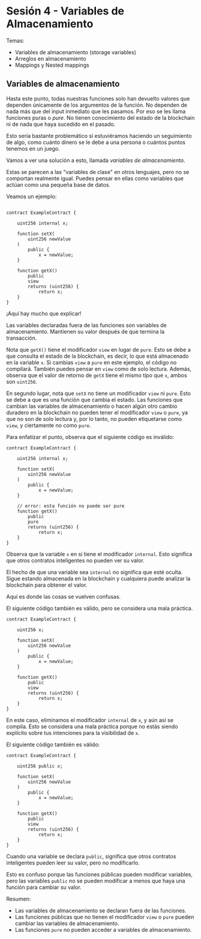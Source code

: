 # Sesión 4 - Variables de Almacenamiento

Temas:

- Variables de almacenamiento (storage variables)
- Arreglos en almacenamiento
- Mappings y Nested mappings

## Variables de almacenamiento

Hasta este punto, todas nuestras funciones solo han devuelto valores que dependen únicamente de los argumentos de la función. No dependen de nada más que del input inmediato que les pasamos. Por eso se les llama funciones puras o _pure_. No tienen conocimiento del estado de la blockchain ni de nada que haya sucedido en el pasado.

Esto sería bastante problemático si estuviéramos haciendo un seguimiento de algo, como cuánto dinero se le debe a una persona o cuántos puntos tenemos en un juego.

Vamos a ver una solución a esto, llamada _variables de almacenamiento_.

Estas se parecen a las "variables de clase" en otros lenguajes, pero no se comportan realmente igual. Puedes pensar en ellas como variables que actúan como una pequeña base de datos.

Veamos un ejemplo:

```solidity

contract ExampleContract {

    uint256 internal x;

    function setX(
        uint256 newValue
    )
        public {
            x = newValue;
    }

    function getX()
        public
        view
        returns (uint256) {
            return x;
    }
}
```

¡Aquí hay mucho que explicar!

Las variables declaradas fuera de las funciones son variables de almacenamiento. Mantienen su valor después de que termina la transacción.

Nota que `getX()` tiene el modificador `view` en lugar de `pure`. Esto se debe a que consulta el estado de la blockchain, es decir, lo que está almacenado en la variable `x`. Si cambias `view` a `pure` en este ejemplo, el código no compilará. También puedes pensar en `view` como de solo lectura. Además, observa que el valor de retorno de `getX` tiene el mismo tipo que `x`, ambos son `uint256`.

En segundo lugar, nota que `setX` no tiene un modificador `view` ni `pure`. Esto se debe a que es una función que cambia el estado. Las funciones que cambian las variables de almacenamiento o hacen algún otro cambio duradero en la blockchain no pueden tener el modificador `view` o `pure`, ya que no son de solo lectura y, por lo tanto, no pueden etiquetarse como `view`, y ciertamente no como `pure`.

Para enfatizar el punto, observa que el siguiente código es inválido:

```solidity
contract ExampleContract {

    uint256 internal x;

    function setX(
        uint256 newValue
    )
        public {
            x = newValue;
    }

    // error: esta función no puede ser pure
    function getX()
        public
        pure
        returns (uint256) {
            return x;
    }
}
```

Observa que la variable `x` en sí tiene el modificador `internal`. Esto significa que otros contratos inteligentes no pueden ver su valor.

El hecho de que una variable sea `internal` no significa que esté oculta. Sigue estando almacenada en la blockchain y cualquiera puede analizar la blockchain para obtener el valor.

Aquí es donde las cosas se vuelven confusas.

El siguiente código también es válido, pero se considera una mala práctica.

```solidity
contract ExampleContract {

    uint256 x;

    function setX(
        uint256 newValue
    )
        public {
            x = newValue;
    }

    function getX()
        public
        view
        returns (uint256) {
            return x;
    }
}

```

En este caso, eliminamos el modificador `internal` de `x`, y aún así se compila. Esto se considera una mala práctica porque no estás siendo explícito sobre tus intenciones para la visibilidad de `x`.

El siguiente código también es válido:

```solidity
contract ExampleContract {

    uint256 public x;

    function setX(
        uint256 newValue
    )
        public {
            x = newValue;
    }

    function getX()
        public
        view
        returns (uint256) {
            return x;
    }
}
```

Cuando una variable se declara `public`, significa que otros contratos inteligentes pueden leer su valor, pero no modificarlo.

Esto es confuso porque las funciones públicas pueden modificar variables, pero las variables `public` no se pueden modificar a menos que haya una función para cambiar su valor.

Resumen:

- Las variables de almacenamiento se declaran fuera de las funciones.
- Las funciones públicas que no tienen el modificador `view` o `pure` pueden cambiar las variables de almacenamiento.
- Las funciones `pure` no pueden acceder a variables de almacenamiento.
